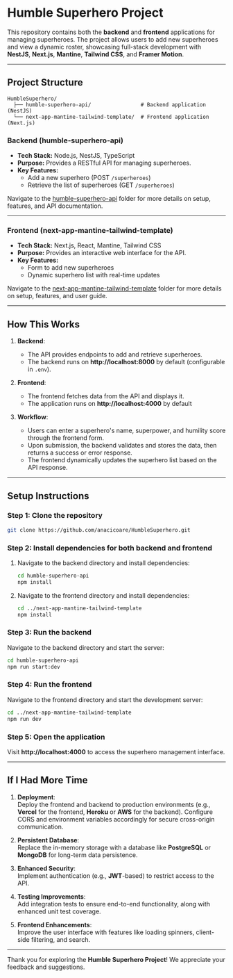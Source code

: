 
# **Humble Superhero Project**

This repository contains both the **backend** and **frontend** applications for managing superheroes. The project allows users to add new superheroes and view a dynamic roster, showcasing full-stack development with **NestJS**, **Next.js**, **Mantine**, **Tailwind CSS**, and **Framer Motion**.

---

## **Project Structure**

```
HumbleSuperhero/
  ├── humble-superhero-api/                # Backend application (NestJS)
  └── next-app-mantine-tailwind-template/  # Frontend application (Next.js)
```

### **Backend (humble-superhero-api)**
- **Tech Stack:** Node.js, NestJS, TypeScript
- **Purpose:** Provides a RESTful API for managing superheroes.
- **Key Features:**  
  - Add a new superhero (POST `/superheroes`)
  - Retrieve the list of superheroes (GET `/superheroes`)

Navigate to the [humble-superhero-api](./humble-superhero-api/README.md) folder for more details on setup, features, and API documentation.

---

### **Frontend (next-app-mantine-tailwind-template)**
- **Tech Stack:** Next.js, React, Mantine, Tailwind CSS
- **Purpose:** Provides an interactive web interface for the API.
- **Key Features:**  
  - Form to add new superheroes
  - Dynamic superhero list with real-time updates

Navigate to the [next-app-mantine-tailwind-template](./next-app-mantine-tailwind-template/README.md) folder for more details on setup, features, and user guide.

---

## **How This Works**

1. **Backend**:
   - The API provides endpoints to add and retrieve superheroes.
   - The backend runs on **http://localhost:8000** by default (configurable in `.env`).

2. **Frontend**:
   - The frontend fetches data from the API and displays it.
   - The application runs on **http://localhost:4000** by default

3. **Workflow**:
   - Users can enter a superhero's name, superpower, and humility score through the frontend form.
   - Upon submission, the backend validates and stores the data, then returns a success or error response.
   - The frontend dynamically updates the superhero list based on the API response.

---

## **Setup Instructions**

### **Step 1: Clone the repository**
```bash
git clone https://github.com/anacicoare/HumbleSuperhero.git
```

### **Step 2: Install dependencies for both backend and frontend**
1. Navigate to the backend directory and install dependencies:
   ```bash
   cd humble-superhero-api
   npm install
   ```

2. Navigate to the frontend directory and install dependencies:
   ```bash
   cd ../next-app-mantine-tailwind-template
   npm install
   ```

### **Step 3: Run the backend**
Navigate to the backend directory and start the server:
```bash
cd humble-superhero-api
npm run start:dev
```

### **Step 4: Run the frontend**
Navigate to the frontend directory and start the development server:
```bash
cd ../next-app-mantine-tailwind-template
npm run dev
```

### **Step 5: Open the application**
Visit **http://localhost:4000** to access the superhero management interface.

---

## **If I Had More Time**

1. **Deployment**:  
   Deploy the frontend and backend to production environments (e.g., **Vercel** for the frontend, **Heroku** or **AWS** for the backend). Configure CORS and environment variables accordingly for secure cross-origin communication.

2. **Persistent Database**:  
   Replace the in-memory storage with a database like **PostgreSQL** or **MongoDB** for long-term data persistence.

3. **Enhanced Security**:  
   Implement authentication (e.g., **JWT**-based) to restrict access to the API.

4. **Testing Improvements**:  
   Add integration tests to ensure end-to-end functionality, along with enhanced unit test coverage.

5. **Frontend Enhancements**:  
   Improve the user interface with features like loading spinners, client-side filtering, and search.

---


Thank you for exploring the **Humble Superhero Project**! We appreciate your feedback and suggestions.

